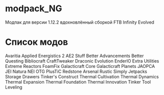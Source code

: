 # modpack_NG
Модпак для версии 1.12.2 вдохновлённый сборкой FTB Infinity Evolved

# Список модов
Avaritia
Applied Energistics 2
AE2 Stuff
Better Advancements
Better Questing
Bibliocraft
CraftTweaker
Draconic Evolution
EnderIO
Extra Utilities
Extreme Reactors
FoamFix
Galacticraft Core
Galacticraft Planets
JAOPCA
JEI
Natura
NEI
OTG
PlusTiC
Redstone Arsenal
Rustic
Simply Jetpacks
Storage Drawers
Tinker's Construct
Thermal Cultivation
Thermal Dynamics
Thermal Expansion
Thermal Foundation
Thermal Innovation
Tinker Tool Leveling
